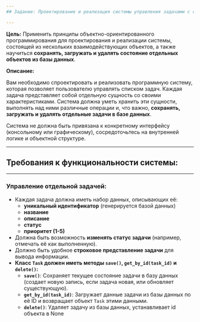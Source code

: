 ```yaml
---
## Задание: Проектирование и реализация системы управления задачами с сохранением данных в базе данных

---
```


**Цель:** Применить принципы объектно-ориентированного программирования для проектирования и реализации системы, состоящей из нескольких взаимодействующих объектов, а также научиться **сохранять, загружать и удалять состояние отдельных объектов из базы данных**.

**Описание:**

Вам необходимо спроектировать и реализовать программную систему, которая позволяет пользователю управлять списком задач. 
Каждая задача представляет собой отдельную сущность со своими характеристиками. 
Система должна уметь хранить эти сущности, выполнять над ними различные операции и, что важно, **сохранять, загружать и удалять отдельные задачи в базе данных**.

Система не должна быть привязана к конкретному интерфейсу (консольному или графическому), сосредоточьтесь на внутренней логике и объектной структуре.

---
## Требования к функциональности системы:

---

### Управление отдельной задачей:
* Каждая задача должна иметь набор данных, описывающих её:
    * **уникальный идентификатор** (генерируется базой данных)
    * **название**
    * **описание**
    * **статус**
    * **приоритет (1-5)**
* Должна быть возможность **изменять статус задачи** (например, отмечать её как выполненную).
* Должно быть удобное **строковое представление задачи** для вывода информации.
* **Класс `Task` должен иметь методы `save()`, `get_by_id(task_id)` и `delete()`:**
    * **`save()`**: Сохраняет текущее состояние задачи в базу данных (создает новую запись, если задача новая, или обновляет существующую).
    * **`get_by_id(task_id)`**: Загружает данные задачи из базы данных по её ID и возвращает объект `Task` этими данными.
    * **`delete()`**: Удаляет задачу из базы данных, устанавливает id объекта в None


